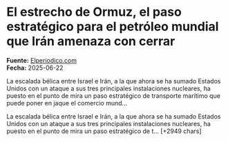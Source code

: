 # El estrecho de Ormuz, el paso estratégico para el petróleo mundial que Irán amenaza con cerrar

**Fuente:** [Elperiodico.com](https://www.elperiodico.com/es/internacional/20250622/estrecho-ormuz-paso-estrategico-petroleo-escalada-israel-iran-118626098)  
**Fecha:** 2025-06-22

La escalada bélica entre Israel e Irán, a la que ahora se ha sumado Estados Unidos con un ataque a sus tres principales instalaciones nucleares, ha puesto en el punto de mira un paso estratégico de transporte marítimo que puede poner en jaque el comercio mund…

La escalada bélica entre Israel e Irán, a la que ahora se ha sumado Estados Unidos con un ataque a sus tres principales instalaciones nucleares, ha puesto en el punto de mira un paso estratégico de t… [+2949 chars]
